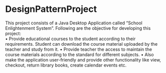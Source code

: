 # DesignPatternProject
This project consists of a Java Desktop Application called “School Enlightenment System”. 
Following are the objective for developing this project:   
• Provide educational courses to the student according to their requirements. Student can download the course material uploaded by the teacher and study from it.
      • Provide teacher the access to maintain the course materials according to the standard for different subjects.
     • Also make the application user-friendly and provide other functionality like view, checkout, return library books, create calendar events etc.
